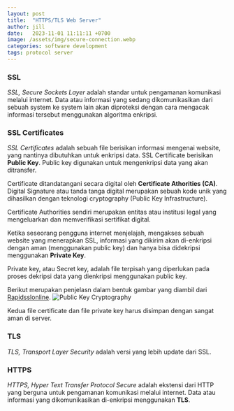 ```yaml
---
layout: post
title:  "HTTPS/TLS Web Server"
author: jill
date:   2023-11-01 11:11:11 +0700
image: /assets/img/secure-connection.webp
categories: software development
tags: protocol server
---
```

### SSL
*SSL, Secure Sockets Layer* adalah standar untuk pengamanan komunikasi melalui internet. 
Data atau informasi yang sedang dikomunikasikan dari sebuah system ke system lain akan 
diproteksi dengan cara mengacak informasi tersebut menggunakan algoritma enkripsi.

### SSL Certificates
*SSL Certificates* adalah sebuah file berisikan informasi mengenai website, yang nantinya 
dibutuhkan untuk enkripsi data. SSL Certificate berisikan **Public Key**. Public key digunakan 
untuk mengenkripsi data yang akan ditransfer.

Certificate ditandatangani secara digital oleh **Certificate Athorities (CA)**. Digital Signature 
atau tanda tanga digital merupakan sebuah kode unik yang dihasilkan dengan teknologi cryptography 
(Public Key Infrastructure).

Certificate Authorities sendiri merupakan entitas atau institusi legal yang mengeluarkan dan memverifikasi 
sertifikat digital.

Ketika seseorang pengguna internet menjelajah, mengakses sebuah website yang menerapkan SSL, 
informasi yang dikirim akan di-enkripsi dengan aman (menggunakan public key) dan hanya bisa 
didekripsi menggunakan **Private Key**.

Private key, atau Secret key, adalah file terpisah yang diperlukan pada proses dekripsi data yang 
dienkripsi menggunakan public key.

Berikut merupakan penjelasn dalam bentuk gambar yang diambil dari [Rapidsslonline][rapidsslonline-com].
![Public Key Cryptography](https://dikakaryatech.com/assets/img/PublicPrivateKeyEncryption.png "Public Key Cryptography")

Kedua file certificate dan file private key harus disimpan dengan sangat aman di server.

### TLS
*TLS, Transport Layer Security* adalah versi yang lebih update dari SSL.

### HTTPS
*HTTPS, Hyper Text Transfer Protocol Secure* adalah ekstensi dari HTTP yang berguna untuk 
pengamanan komunikasi melalui internet. Data atau informasi yang dikomunikasikan di-enkripsi 
menggunakan **TLS**.

[rapidsslonline-com]: https://rapidsslonline.com